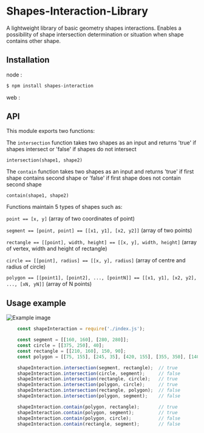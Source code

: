 Shapes-Interaction-Library
==========================

A lightweight library of basic geometry shapes interactions.
Enables a possibility of shape intersection determination or situation when shape contains other shape.

Installation
------------

node :
```sh
$ npm install shapes-interaction
```
web :
<script src="unpkg.com/shapes-interaction@1.0.0/webIndex.js"></script>

API
---

This module exports two functions:

The `intersection` function takes two shapes as an input and returns
'true' if shapes intersect or 'false' if shapes do not intersect

```intersection(shape1, shape2)```

The `contain` function takes two shapes as an input and returns
'true' if first shape contains second shape or 'false' if first shape does not contain second shape

```contain(shape1, shape2)```

Functions maintain 5 types of shapes such as:

```point == [x, y]```
    (array of two coordinates of point)

```segment == [point, point] == [[x1, y1], [x2, y2]]```
    (array of two points)

```rectangle == [[point], width, height] == [[x, y], width, height]```
    (array of vertex, width and height of rectangle)

```circle == [[point], radius] == [[x, y], radius]```
    (array of centre and radius of circle)

```polygon == [[point1], [point2], ..., [pointN]] == [[x1, y1], [x2, y2], ..., [xN, yN]]```
    (array of N points)

Usage example
-------------

![Example image](./images/UsageExample.png)

```javascript
    const shapeInteraction = require('./index.js');

    const segment = [[160, 160], [280, 280]];
    const circle = [[375, 250], 40];
    const rectangle = [[210, 160], 150, 90];
    const polygon = [[75, 155], [245, 35], [420, 155], [355, 350], [140, 350]];

    shapeInteraction.intersection(segment, rectangle);  // true
    shapeInteraction.intersection(circle, segment);     // false
    shapeInteraction.intersection(rectangle, circle);   // true
    shapeInteraction.intersection(polygon, circle);     // true
    shapeInteraction.intersection(rectangle, polygon);  // false
    shapeInteraction.intersection(polygon, segment);    // false

    shapeInteraction.contain(polygon, rectangle);       // true
    shapeInteraction.contain(polygon, segment);         // true
    shapeInteraction.contain(polygon, circle);          // false
    shapeInteraction.contain(rectangle, segment);       // false
```